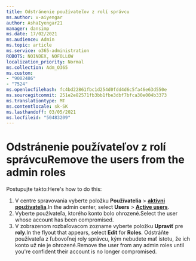 ```yaml
---
title: Odstránenie používateľov z rolí správcu
ms.author: v-aiyengar
author: AshaIyengar21
manager: dansimp
ms.date: 17/02/2021
ms.audience: Admin
ms.topic: article
ms.service: o365-administration
ROBOTS: NOINDEX, NOFOLLOW
localization_priority: Normal
ms.collection: Adm_O365
ms.custom:
- "9002486"
- "7524"
ms.openlocfilehash: fc4bd22861fbc1d254d0fdd4d6c5fa46e63d550e
ms.sourcegitcommit: 251e2e82571fb3bb1fbe3dbf7bfca30e004b3373
ms.translationtype: MT
ms.contentlocale: sk-SK
ms.lasthandoff: 03/05/2021
ms.locfileid: "50483209"
---
```

# <a name="remove-the-users-from-the-admin-roles"></a><span data-ttu-id="93d04-102">Odstránenie používateľov z rolí správcu</span><span class="sxs-lookup"><span data-stu-id="93d04-102">Remove the users from the admin roles</span></span>

<span data-ttu-id="93d04-103">Postupujte takto:</span><span class="sxs-lookup"><span data-stu-id="93d04-103">Here's how to do this:</span></span>

1. <span data-ttu-id="93d04-104">V centre spravovania vyberte položku **Používatelia**  >  [**aktívni používatelia**](https://go.microsoft.com/fwlink/p/?linkid=834822).</span><span class="sxs-lookup"><span data-stu-id="93d04-104">In the admin center, select **Users** > [**Active users**](https://go.microsoft.com/fwlink/p/?linkid=834822).</span></span>
1. <span data-ttu-id="93d04-105">Vyberte používateľa, ktorého konto bolo ohrozené.</span><span class="sxs-lookup"><span data-stu-id="93d04-105">Select the user whose account has been compromised.</span></span>
1. <span data-ttu-id="93d04-106">V zobrazenom rozbaľovacom zozname vyberte položku **Upraviť** pre **roly**.</span><span class="sxs-lookup"><span data-stu-id="93d04-106">In the flyout that appears, select **Edit** for **Roles**.</span></span> <span data-ttu-id="93d04-107">Odstráňte používateľa z ľubovoľnej roly správcu, kým nebudete mať istotu, že ich konto už nie je ohrozené.</span><span class="sxs-lookup"><span data-stu-id="93d04-107">Remove the user from any admin roles until you're confident their account is no longer compromised.</span></span>

